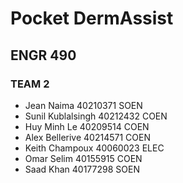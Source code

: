 ﻿# Pocket DermAssist
## ENGR 490
### TEAM 2
- Jean Naima 40210371 SOEN
- Sunil Kublalsingh 40212432 COEN
- Huy Minh Le 40209514 COEN
- Alex Bellerive 40214571 COEN
- Keith Champoux 40060023 ELEC
- Omar Selim 40155915 COEN
- Saad Khan 40177298 SOEN

